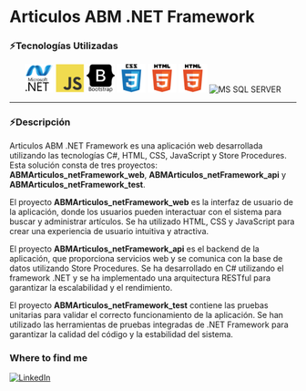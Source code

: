 # **Articulos ABM .NET Framework**

<div class='container'>
  
### ⚡️Tecnologías Utilizadas

<div align="center">
  
<img src='https://raw.githubusercontent.com/devicons/devicon/master/icons/dot-net/dot-net-original-wordmark.svg' width='50px' height='50px' alt='Microsoft .NET'>
<img src='https://raw.githubusercontent.com/devicons/devicon/master/icons/javascript/javascript-original.svg' width='50px' height='50px' alt='JavaScript'>
<img src='https://raw.githubusercontent.com/devicons/devicon/master/icons/bootstrap/bootstrap-plain-wordmark.svg' width='50px' height='50px' alt='Bootstrap'>
<img src='https://raw.githubusercontent.com/devicons/devicon/master/icons/css3/css3-original-wordmark.svg' width='50px' height='50px' alt='CSS3'>
<img src='https://raw.githubusercontent.com/devicons/devicon/master/icons/html5/html5-original-wordmark.svg' width='50px' height='50px' alt='HTML5'>
<img src='https://raw.githubusercontent.com/devicons/devicon/master/icons/html5/html5-original-wordmark.svg' width='50px' height='50px' alt='HTML5'>
<img src='https://camo.githubusercontent.com/276ce2dc21df385028f0f2c4d8315b616f8e2162a5c54f8acaae77edddadf13d/68747470733a2f2f6361696465766f66696369616c2e6769746875622e696f2f46465f526573756d652f6173736574732f69636f6e732f6d7373716c2f6d6963726f736f66742d73716c2d7365727665722e7376673f7261773d74727565' width='50px' height='50px' alt='MS SQL SERVER'>

</div>
</div>

---

<div class='container'>

### ⚡️Descripción

Articulos ABM .NET Framework es una aplicación web desarrollada utilizando las tecnologías C#, HTML, CSS, JavaScript y Store Procedures. Esta solución consta de tres proyectos: <strong>ABMArticulos_netFramework_web</strong>, <strong>ABMArticulos_netFramework_api</strong> y <strong>ABMArticulos_netFramework_test</strong>.

El proyecto <strong>ABMArticulos_netFramework_web</strong> es la interfaz de usuario de la aplicación, donde los usuarios pueden interactuar con el sistema para buscar y administrar artículos. Se ha utilizado HTML, CSS y JavaScript para crear una experiencia de usuario intuitiva y atractiva.

El proyecto <strong>ABMArticulos_netFramework_api</strong> es el backend de la aplicación, que proporciona servicios web y se comunica con la base de datos utilizando Store Procedures. Se ha desarrollado en C# utilizando el framework .NET y se ha implementado una arquitectura RESTful para garantizar la escalabilidad y el rendimiento.

El proyecto <strong>ABMArticulos_netFramework_test</strong> contiene las pruebas unitarias para validar el correcto funcionamiento de la aplicación. Se han utilizado las herramientas de pruebas integradas de .NET Framework para garantizar la calidad del código y la estabilidad del sistema.
</div>

<h3>Where to find me</h3>
<a href="https://www.linkedin.com/in/oscar-centurion">
  <img alt="LinkedIn" src="https://img.shields.io/badge/linkedin-%230077B5.svg?&style=for-the-badge&logo=linkedin&logoColor=white" />
</a>
